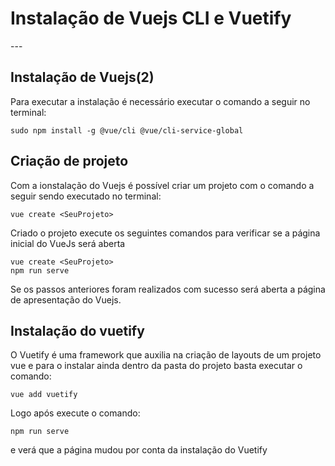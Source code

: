 <h1> Instalação de Vuejs CLI e Vuetify </h1>
---

## Instalação de Vuejs(2)
Para executar a instalação é necessário executar o comando a seguir no terminal:


    sudo npm install -g @vue/cli @vue/cli-service-global


## Criação de projeto
Com a ionstalação do Vuejs é possível criar um projeto com o comando a seguir sendo executado no terminal:

    vue create <SeuProjeto>
  Criado o projeto execute os seguintes comandos para verificar se a página inicial do VueJs será aberta


    vue create <SeuProjeto>
    npm run serve
  Se os passos anteriores foram realizados com sucesso será aberta a página de apresentação do Vuejs.

## Instalação do vuetify
O Vuetify é uma framework que auxilia na criação de layouts de um projeto vue e para o instalar ainda dentro da pasta do projeto basta executar o comando:


    vue add vuetify
  
  Logo após execute o comando: 


    npm run serve
  e verá que a página mudou por conta da instalação do Vuetify